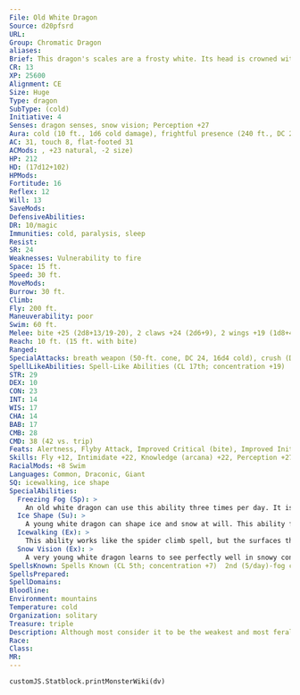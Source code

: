 ```yaml
---
File: Old White Dragon
Source: d20pfsrd
URL: 
Group: Chromatic Dragon
aliases: 
Brief: This dragon's scales are a frosty white. Its head is crowned with slender horns, with a thin membrane stretched between them.
CR: 13
XP: 25600
Alignment: CE
Size: Huge
Type: dragon
SubType: (cold)
Initiative: 4
Senses: dragon senses, snow vision; Perception +27
Aura: cold (10 ft., 1d6 cold damage), frightful presence (240 ft., DC 20)
AC: 31, touch 8, flat-footed 31
ACMods: , +23 natural, -2 size)
HP: 212
HD: (17d12+102)
HPMods: 
Fortitude: 16
Reflex: 12
Will: 13
SaveMods: 
DefensiveAbilities: 
DR: 10/magic
Immunities: cold, paralysis, sleep
Resist: 
SR: 24
Weaknesses: Vulnerability to fire
Space: 15 ft.
Speed: 30 ft.
MoveMods: 
Burrow: 30 ft.
Climb: 
Fly: 200 ft.
Maneuverability: poor
Swim: 60 ft.
Melee: bite +25 (2d8+13/19-20), 2 claws +24 (2d6+9), 2 wings +19 (1d8+4), tail slap +19 (2d6+13)
Reach: 10 ft. (15 ft. with bite)
Ranged: 
SpecialAttacks: breath weapon (50-ft. cone, DC 24, 16d4 cold), crush (DC 24, 2d8+13), freezing fog (3/day, DC 18)
SpellLikeAbilities: Spell-Like Abilities (CL 17th; concentration +19)  At will-fog cloud, gust of wind
STR: 29
DEX: 10
CON: 23
INT: 14
WIS: 17
CHA: 14
BAB: 17
CMB: 28
CMD: 38 (42 vs. trip)
Feats: Alertness, Flyby Attack, Improved Critical (bite), Improved Initiative, Improved Vital Strike, Lightning Reflexes, Power Attack, Vital Strike, Weapon Focus (bite)
Skills: Fly +12, Intimidate +22, Knowledge (arcana) +22, Perception +27, Sense Motive +27, Spellcraft +22, Stealth +12, Swim +37
RacialMods: +8 Swim
Languages: Common, Draconic, Giant
SQ: icewalking, ice shape
SpecialAbilities:
  Freezing Fog (Sp): >
    An old white dragon can use this ability three times per day. It is similar to an acid fog spell but deals cold damage instead of acid damage. It also causes a rime of slippery ice to form on any surface the fog touches, creating the effect of a grease spell. The dragon is immune to the grease effect because of its icewalking ability. This ability is the equivalent of a 6th-level spell.
  Ice Shape (Su): >
    A young white dragon can shape ice and snow at will. This ability functions as stone shape, but only targeting ice and snow, not stone. A white dragon's caster level for this effect is equal to its Hit Dice.
  Icewalking (Ex): >
    This ability works like the spider climb spell, but the surfaces the dragon climbs must be icy. The dragon can move across icy surfaces without penalty and does not need to make Acrobatics checks to run or charge on ice.
  Snow Vision (Ex): >
    A very young white dragon learns to see perfectly well in snowy conditions. A white dragon does not suffer any penalties to Perception checks while in snow.
SpellsKnown: Spells Known (CL 5th; concentration +7)  2nd (5/day)-fog cloud, invisibility  1st (7/day)-grease (DC 14), magic aura, shield, true strike  0 (at will)-dancing lights, detect magic, ghost sound, mage hand, mending, ray of frost
SpellsPrepared: 
SpellDomains: 
Bloodline: 
Environment: mountains
Temperature: cold
Organization: solitary
Treasure: triple
Description: Although most consider it to be the weakest and most feral of the chromatic dragons, the white dragon makes up for its lack of cunning with sheer ferocity. White dragons dwell on remote, frozen mountaintops and in arctic lowlands, making their home in glittering caves full of ice and snow. They prefer their meals completely frozen.
Race: 
Class: 
MR: 
---
```

```dataviewjs
customJS.Statblock.printMonsterWiki(dv)
```
